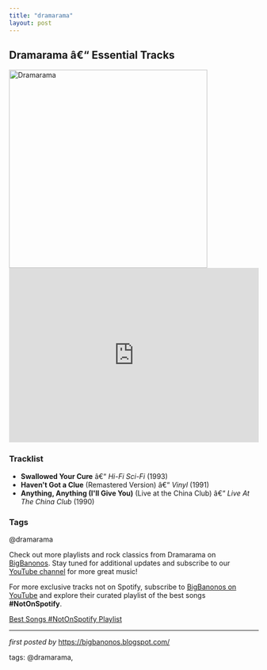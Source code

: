 ```yaml
---
title: "dramarama"
layout: post
---
```

<h2>Dramarama â€“ Essential Tracks</h2> <div > <img src="https://lh3.googleusercontent.com/KPMr5uKAZVTzB2QSZpAMAW-cDFJzTGldBkBpG_LFtnB6ybPJiBYD5q-O3WpHtkbRQtTzKBeKwcrSqOg=w544-h544-p-l90-rj" alt="Dramarama" width="400" />
</div> <iframe src="https://open.spotify.com/embed/playlist/09399HPRVUnSyCgzqlYMQb?utm_source=generator" width="100%" height="352" frameborder="0" allowfullscreen="" allow="autoplay; clipboard-write; encrypted-media; fullscreen; picture-in-picture" loading="lazy"></iframe> <h3>Tracklist</h3>
<ul> <li><strong>Swallowed Your Cure</strong> â€“ <em>Hi-Fi Sci-Fi</em> (1993)</li> <li><strong>Haven't Got a Clue</strong> (Remastered Version) â€“ <em>Vinyl</em> (1991)</li> <li><strong>Anything, Anything (I'll Give You)</strong> (Live at the China Club) â€“ <em>Live At The China Club</em> (1990)</li>
</ul> <h3>Tags</h3>
<p>@dramarama</p> <p>Check out more playlists and rock classics from Dramarama on <a href="https://bigbanonos.blogspot.com/" target="_blank">BigBanonos</a>. Stay tuned for additional updates and subscribe to our <a href="https://www.youtube.com/@BigBanonos" target="_blank">YouTube channel</a> for more great music!</p>


<!--Subscribe and Playlist Links-->
<div>
    <p>For more exclusive tracks not on Spotify, subscribe to <a href="https://www.youtube.com/@BigBanonos" target="_blank">BigBanonos on YouTube</a> and explore their curated playlist of the best songs <strong>#NotOnSpotify</strong>.</p>
    <p><a href="https://www.youtube.com/playlist?list=PLtuNtuTatqI0kFahUCbtbfenC_ET5O_tr" target="_blank">Best Songs #NotOnSpotify Playlist<br /></a></p></div>

<hr />

<p><em>first posted by</em> <a href="https://bigbanonos.blogspot.com/" rel="noopener" target="_new">https://bigbanonos.blogspot.com/</a></p>

<p>tags: @dramarama,</p>
